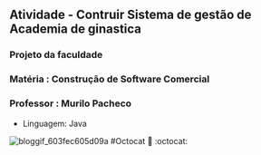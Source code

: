 ## Atividade - Contruir Sistema de gestão de Academia de ginastica

### Projeto da faculdade
### Matéria : Construção de Software Comercial
### Professor : Murilo Pacheco

 * Linguagem: Java
 
 


![bloggif_603fec605d09a](https://user-images.githubusercontent.com/54145667/110047598-ef320d80-7d2c-11eb-8e55-9197f98bfac1.png)
#Octocat 
:vulcan_salute: :octocat:

